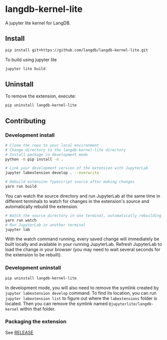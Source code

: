# langdb-kernel-lite

A jupyter lite kernel for LangDB.

## Install

```bash
pip install git+https://github.com/langdb/langdb-kernel-lite.git
```
To build using jupyter lite

```bash
jupyter lite build
```

## Uninstall

To remove the extension, execute:

```bash
pip uninstall langdb-kernel-lite
```

## Contributing

### Development install
```bash
# Clone the repo to your local environment
# Change directory to the langdb-kernel-lite directory
# Install package in development mode
python -m pip install -e .

# Link your development version of the extension with JupyterLab
jupyter labextension develop . --overwrite

# Rebuild extension Typescript source after making changes
yarn run build
```

You can watch the source directory and run JupyterLab at the same time in different terminals to watch for changes in the extension's source and automatically rebuild the extension.

```bash
# Watch the source directory in one terminal, automatically rebuilding when needed
yarn run watch
# Run JupyterLab in another terminal
jupyter lab
```

With the watch command running, every saved change will immediately be built locally and available in your running JupyterLab. Refresh JupyterLab to load the change in your browser (you may need to wait several seconds for the extension to be rebuilt).


### Development uninstall

```bash
pip uninstall langdb-kernel-lite
```

In development mode, you will also need to remove the symlink created by `jupyter labextension develop`
command. To find its location, you can run `jupyter labextension list` to figure out where the `labextensions`
folder is located. Then you can remove the symlink named `@jupyterlite/langdb-kernel` within that folder.

### Packaging the extension

See [RELEASE](RELEASE.md)
